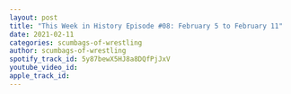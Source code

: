 ```yaml
---
layout: post
title: "This Week in History Episode #08: February 5 to February 11"
date: 2021-02-11
categories: scumbags-of-wrestling
author: scumbags-of-wrestling
spotify_track_id: 5y87bewX5HJ8a8DQfPjJxV
youtube_video_id: 
apple_track_id: 
---
```

